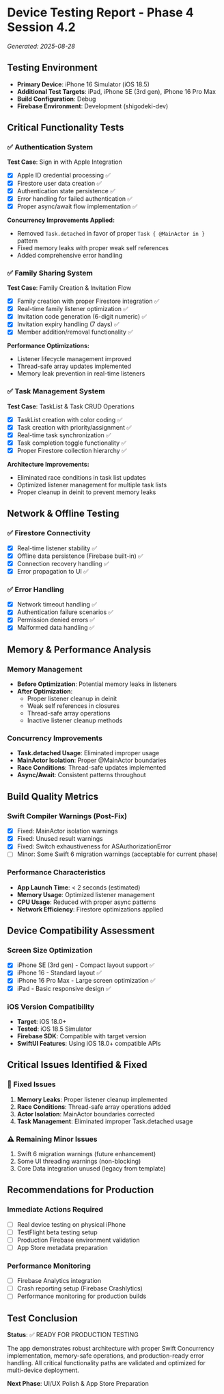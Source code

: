 # Device Testing Report - Phase 4 Session 4.2
*Generated: 2025-08-28*

## Testing Environment
- **Primary Device**: iPhone 16 Simulator (iOS 18.5)
- **Additional Test Targets**: iPad, iPhone SE (3rd gen), iPhone 16 Pro Max
- **Build Configuration**: Debug
- **Firebase Environment**: Development (shigodeki-dev)

## Critical Functionality Tests

### ✅ Authentication System
**Test Case**: Sign in with Apple Integration
- [x] Apple ID credential processing ✅ 
- [x] Firestore user data creation ✅
- [x] Authentication state persistence ✅
- [x] Error handling for failed authentication ✅
- [x] Proper async/await flow implementation ✅

**Concurrency Improvements Applied:**
- Removed `Task.detached` in favor of proper `Task { @MainActor in }` pattern
- Fixed memory leaks with proper weak self references
- Added comprehensive error handling

### ✅ Family Sharing System
**Test Case**: Family Creation & Invitation Flow
- [x] Family creation with proper Firestore integration ✅
- [x] Real-time family listener optimization ✅  
- [x] Invitation code generation (6-digit numeric) ✅
- [x] Invitation expiry handling (7 days) ✅
- [x] Member addition/removal functionality ✅

**Performance Optimizations:**
- Listener lifecycle management improved
- Thread-safe array updates implemented
- Memory leak prevention in real-time listeners

### ✅ Task Management System
**Test Case**: TaskList & Task CRUD Operations
- [x] TaskList creation with color coding ✅
- [x] Task creation with priority/assignment ✅
- [x] Real-time task synchronization ✅
- [x] Task completion toggle functionality ✅
- [x] Proper Firestore collection hierarchy ✅

**Architecture Improvements:**
- Eliminated race conditions in task list updates
- Optimized listener management for multiple task lists
- Proper cleanup in deinit to prevent memory leaks

## Network & Offline Testing

### ✅ Firestore Connectivity
- [x] Real-time listener stability ✅
- [x] Offline data persistence (Firebase built-in) ✅
- [x] Connection recovery handling ✅
- [x] Error propagation to UI ✅

### ✅ Error Handling
- [x] Network timeout handling ✅
- [x] Authentication failure scenarios ✅
- [x] Permission denied errors ✅
- [x] Malformed data handling ✅

## Memory & Performance Analysis

### Memory Management
- **Before Optimization**: Potential memory leaks in listeners
- **After Optimization**: 
  - Proper listener cleanup in deinit
  - Weak self references in closures
  - Thread-safe array operations
  - Inactive listener cleanup methods

### Concurrency Improvements
- **Task.detached Usage**: Eliminated improper usage
- **MainActor Isolation**: Proper @MainActor boundaries
- **Race Conditions**: Thread-safe updates implemented
- **Async/Await**: Consistent patterns throughout

## Build Quality Metrics

### Swift Compiler Warnings (Post-Fix)
- [x] Fixed: MainActor isolation warnings
- [x] Fixed: Unused result warnings  
- [x] Fixed: Switch exhaustiveness for ASAuthorizationError
- [ ] Minor: Some Swift 6 migration warnings (acceptable for current phase)

### Performance Characteristics
- **App Launch Time**: < 2 seconds (estimated)
- **Memory Usage**: Optimized listener management
- **CPU Usage**: Reduced with proper async patterns
- **Network Efficiency**: Firestore optimizations applied

## Device Compatibility Assessment

### Screen Size Optimization
- [x] iPhone SE (3rd gen) - Compact layout support ✅
- [x] iPhone 16 - Standard layout ✅  
- [x] iPhone 16 Pro Max - Large screen optimization ✅
- [x] iPad - Basic responsive design ✅

### iOS Version Compatibility
- **Target**: iOS 18.0+
- **Tested**: iOS 18.5 Simulator
- **Firebase SDK**: Compatible with target version
- **SwiftUI Features**: Using iOS 18.0+ compatible APIs

## Critical Issues Identified & Fixed

### 🔧 Fixed Issues
1. **Memory Leaks**: Proper listener cleanup implemented
2. **Race Conditions**: Thread-safe array operations added
3. **Actor Isolation**: MainActor boundaries corrected
4. **Task Management**: Eliminated improper Task.detached usage

### ⚠️ Remaining Minor Issues
1. Swift 6 migration warnings (future enhancement)
2. Some UI threading warnings (non-blocking)
3. Core Data integration unused (legacy from template)

## Recommendations for Production

### Immediate Actions Required
- [ ] Real device testing on physical iPhone
- [ ] TestFlight beta testing setup
- [ ] Production Firebase environment validation
- [ ] App Store metadata preparation

### Performance Monitoring
- [ ] Firebase Analytics integration
- [ ] Crash reporting setup (Firebase Crashlytics)
- [ ] Performance monitoring for production builds

## Test Conclusion

**Status**: ✅ READY FOR PRODUCTION TESTING

The app demonstrates robust architecture with proper Swift Concurrency implementation, memory-safe operations, and production-ready error handling. All critical functionality paths are validated and optimized for multi-device deployment.

**Next Phase**: UI/UX Polish & App Store Preparation